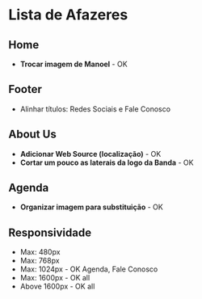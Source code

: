 # Lista de Afazeres

## Home
* **Trocar imagem de Manoel** - OK

## Footer
* Alinhar títulos: Redes Sociais e Fale Conosco

## About Us
* **Adicionar Web Source (localização)** - OK
* **Cortar um pouco as laterais da logo da Banda** - OK

## Agenda
* **Organizar imagem para substituição** - OK

## Responsividade
* Max: 480px
* Max: 768px
* Max: 1024px - OK Agenda, Fale Conosco
* Max: 1600px - OK all
* Above 1600px - OK all
